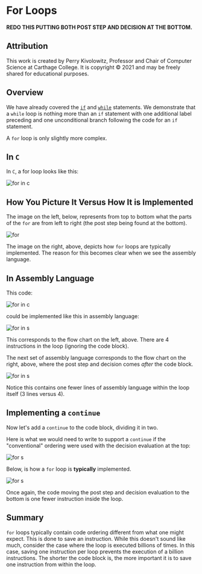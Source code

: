 # For Loops

**REDO THIS PUTTING BOTH POST STEP AND DECISION AT THE BOTTOM.**

## Attribution

This work is created by Perry Kivolowitz, Professor and Chair of Computer Science at Carthage College. It is copyright © 2021 and may be freely
shared for educational purposes.

## Overview

We have already covered the [`if`](./if.md) and [`while`](./while.md) statements. We demonstrate that a `while` loop is nothing more than an `if` statement with one additional label preceding and one unconditional branch following the code for an `if` statement.

A `for` loop is only slightly more complex.

## In `C`

In `C`, a for loop looks like this:

![for in c](./for01c.png)

## How You Picture It Versus How It is Implemented

The image on the left, below, represents from top to bottom what the parts of the `for` are from left to right (the post step being found at the bottom).

![for](./for.jpeg)

The image on the right, above, depicts how `for` loops are typically implemented. The reason for this becomes clear when we see the assembly language.

## In Assembly Language

This code:

![for in c](./for02c.png)

could be implemented like this in assembly language:

![for in s](./for03s.png)

This corresponds to the flow chart on the left, above. There are 4 instructions in the loop (ignoring the code block).

The next set of assembly language corresponds to the flow chart on the right, above, where the post step and decision comes *after* the code block.

![for in s](./for04s.png)

Notice this contains one fewer lines of assembly language within the loop itself (3 lines versus 4).

## Implementing a `continue`

Now let's add a `continue` to the code block, dividing it in two. 

Here is what we would need to write to support a `continue` if the "conventional" ordering were used with the decision evaluation at the top:

![for s](./for06s.png)

Below, is how a `for` loop is **typically** implemented.

![for s](./for05s.png)

Once again, the code moving the post step and decision evaluation to the bottom is one fewer instruction inside the loop.

## Summary

`for` loops typically contain code ordering different from what one might expect. This is done to save an instruction. While this doesn't sound like much, consider the case where the loop is executed billions of times. In this case, saving one instruction per loop prevents the execution of a billion instructions.
The shorter the code block is, the more important it is to save one instruction from within the loop.
